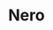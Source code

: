 ---
title: Nero
categories:
- radio
- digital
- press
tags:
- artist
position: 2
image: 
is-featured:
is-front: 
website:
facebook: https://www.facebook.com/nero
twitter:
instagram:
spotify:
soundcloud:
youtube:
apple:
layout: client
---